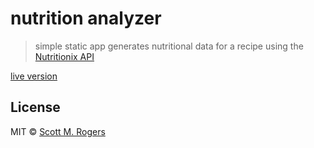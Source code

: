 # nutrition analyzer

> simple static app generates nutritional data for a recipe using the [Nutritionix API](https://developer.nutritionix.com/)

[live version](http://nut-analyzer.surge.sh)

## License

MIT © [Scott M. Rogers](http://www.scottrogers.tech)